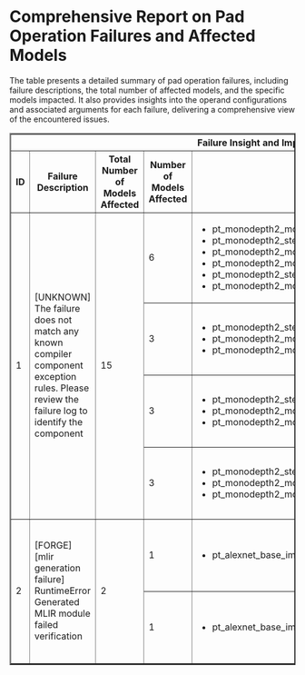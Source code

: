 <h1>Comprehensive Report on Pad Operation Failures and Affected Models</h1>
<p>The table presents a detailed summary of pad operation failures, including failure descriptions, the total number of affected models, and the specific models impacted. It also provides insights into the operand configurations and associated arguments for each failure, delivering a comprehensive view of the encountered issues.</p>
<table border="2">
	<thead>
		<tr style="text-align: center;">
			<th colspan="5">Failure Insight and Impacted Models</th>
			<th colspan="2">Pad Operation Details</th>
		</tr>
		<tr style="text-align: center;">
			<th>ID</th>
			<th>Failure Description</th>
			<th>Total Number of Models Affected</th>
			<th>Number of Models Affected</th>
			<th>Affected Models</th>
			<th>Operands</th>
			<th>Arguments</th>
		</tr>
	</thead>
	<tbody>
		<tr>
			<td rowspan="4">1</td>
			<td rowspan="4">[UNKNOWN] The failure does not match any known compiler component exception rules. Please review the failure log to identify the component</td>
			<td rowspan="4">15</td>
			<td>6</td>
			<td><ul><li>pt_monodepth2_mono_640x192_depth_prediction_torchvision</li><li>pt_monodepth2_stereo_640x192_depth_prediction_torchvision</li><li>pt_monodepth2_mono_stereo_no_pt_640x192_depth_prediction_torchvision</li><li>pt_monodepth2_mono_no_pt_640x192_depth_prediction_torchvision</li><li>pt_monodepth2_stereo_no_pt_640x192_depth_prediction_torchvision</li><li>pt_monodepth2_mono_stereo_640x192_depth_prediction_torchvision</li></ul></td>
			<td>Operand(type=Activation, shape=(1, 16, 192, 640), dtype=float32)</td>
			<td>pad : (1, 1, 1, 1)<br>mode : "reflect"<br>channel_last : False</td>
		</tr>
		<tr>
			<td>3</td>
			<td><ul><li>pt_monodepth2_stereo_1024x320_depth_prediction_torchvision</li><li>pt_monodepth2_mono_1024x320_depth_prediction_torchvision</li><li>pt_monodepth2_mono_stereo_1024x320_depth_prediction_torchvision</li></ul></td>
			<td>Operand(type=Activation, shape=(1, 96, 160, 512), dtype=float32)</td>
			<td>pad : (1, 1, 1, 1)<br>mode : "reflect"<br>channel_last : False</td>
		</tr>
		<tr>
			<td>3</td>
			<td><ul><li>pt_monodepth2_stereo_1024x320_depth_prediction_torchvision</li><li>pt_monodepth2_mono_1024x320_depth_prediction_torchvision</li><li>pt_monodepth2_mono_stereo_1024x320_depth_prediction_torchvision</li></ul></td>
			<td>Operand(type=Activation, shape=(1, 32, 160, 512), dtype=float32)</td>
			<td>pad : (1, 1, 1, 1)<br>mode : "reflect"<br>channel_last : False</td>
		</tr>
		<tr>
			<td>3</td>
			<td><ul><li>pt_monodepth2_stereo_1024x320_depth_prediction_torchvision</li><li>pt_monodepth2_mono_1024x320_depth_prediction_torchvision</li><li>pt_monodepth2_mono_stereo_1024x320_depth_prediction_torchvision</li></ul></td>
			<td>Operand(type=Activation, shape=(1, 16, 320, 1024), dtype=float32)</td>
			<td>pad : (1, 1, 1, 1)<br>mode : "reflect"<br>channel_last : False</td>
		</tr>
		<tr>
			<td rowspan="2">2</td>
			<td rowspan="2">[FORGE][mlir generation failure] RuntimeError Generated MLIR module failed verification</td>
			<td rowspan="2">2</td>
			<td>1</td>
			<td><ul><li>pt_alexnet_base_img_cls_osmr</li></ul></td>
			<td>Operand(type=Activation, shape=(1, 1, 96, 54, 54), dtype=float32)</td>
			<td>pad : (0, 0, 2, 2)<br>mode : "constant"<br>channel_last : True</td>
		</tr>
		<tr>
			<td>1</td>
			<td><ul><li>pt_alexnet_base_img_cls_osmr</li></ul></td>
			<td>Operand(type=Activation, shape=(1, 1, 256, 27, 27), dtype=float32)</td>
			<td>pad : (0, 0, 2, 2)<br>mode : "constant"<br>channel_last : True</td>
		</tr>
	</tbody>
</table>
